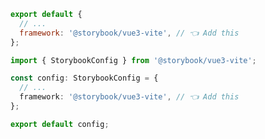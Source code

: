 <!-- TODO: Vet this example for CSF Factory compatibility -->

```js filename=".storybook/main.js" renderer="vue" language="js"
export default {
  // ...
  framework: '@storybook/vue3-vite', // 👈 Add this
};
```

```ts filename=".storybook/main.ts" renderer="vue" language="ts"
import { StorybookConfig } from '@storybook/vue3-vite';

const config: StorybookConfig = {
  // ...
  framework: '@storybook/vue3-vite', // 👈 Add this
};

export default config;
```
